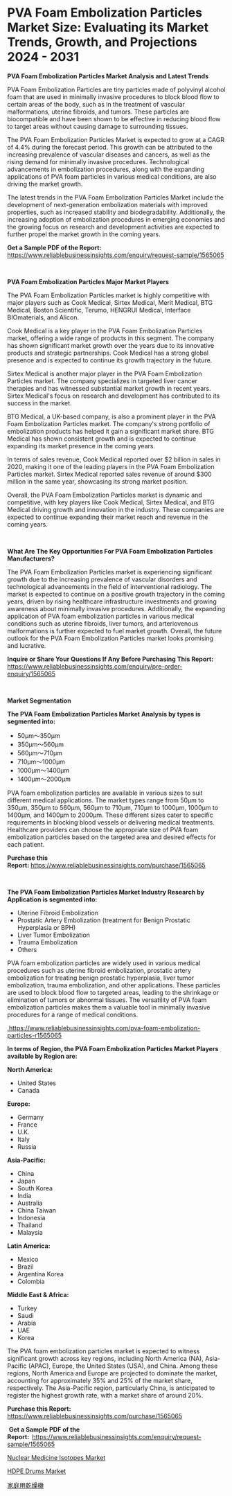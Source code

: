 <p><h1>PVA Foam Embolization Particles Market Size: Evaluating its Market Trends, Growth, and Projections 2024 - 2031</h1></p><p><strong>PVA Foam Embolization Particles Market Analysis and Latest Trends</strong></p>
<p><p>PVA Foam Embolization Particles are tiny particles made of polyvinyl alcohol foam that are used in minimally invasive procedures to block blood flow to certain areas of the body, such as in the treatment of vascular malformations, uterine fibroids, and tumors. These particles are biocompatible and have been shown to be effective in reducing blood flow to target areas without causing damage to surrounding tissues.</p><p>The PVA Foam Embolization Particles Market is expected to grow at a CAGR of 4.4% during the forecast period. This growth can be attributed to the increasing prevalence of vascular diseases and cancers, as well as the rising demand for minimally invasive procedures. Technological advancements in embolization procedures, along with the expanding applications of PVA foam particles in various medical conditions, are also driving the market growth.</p><p>The latest trends in the PVA Foam Embolization Particles Market include the development of next-generation embolization materials with improved properties, such as increased stability and biodegradability. Additionally, the increasing adoption of embolization procedures in emerging economies and the growing focus on research and development activities are expected to further propel the market growth in the coming years.</p></p>
<p><strong>Get a Sample PDF of the Report:&nbsp;</strong> <a href="https://www.reliablebusinessinsights.com/enquiry/request-sample/1565065">https://www.reliablebusinessinsights.com/enquiry/request-sample/1565065</a></p>
<p>&nbsp;</p>
<p><strong>PVA Foam Embolization Particles Major Market Players</strong></p>
<p><p>The PVA Foam Embolization Particles market is highly competitive with major players such as Cook Medical, Sirtex Medical, Merit Medical, BTG Medical, Boston Scientific, Terumo, HENGRUI Medical, Interface BIOmaterials, and Alicon.</p><p>Cook Medical is a key player in the PVA Foam Embolization Particles market, offering a wide range of products in this segment. The company has shown significant market growth over the years due to its innovative products and strategic partnerships. Cook Medical has a strong global presence and is expected to continue its growth trajectory in the future.</p><p>Sirtex Medical is another major player in the PVA Foam Embolization Particles market. The company specializes in targeted liver cancer therapies and has witnessed substantial market growth in recent years. Sirtex Medical's focus on research and development has contributed to its success in the market.</p><p>BTG Medical, a UK-based company, is also a prominent player in the PVA Foam Embolization Particles market. The company's strong portfolio of embolization products has helped it gain a significant market share. BTG Medical has shown consistent growth and is expected to continue expanding its market presence in the coming years.</p><p>In terms of sales revenue, Cook Medical reported over $2 billion in sales in 2020, making it one of the leading players in the PVA Foam Embolization Particles market. Sirtex Medical reported sales revenue of around $300 million in the same year, showcasing its strong market position.</p><p>Overall, the PVA Foam Embolization Particles market is dynamic and competitive, with key players like Cook Medical, Sirtex Medical, and BTG Medical driving growth and innovation in the industry. These companies are expected to continue expanding their market reach and revenue in the coming years.</p></p>
<p>&nbsp;</p>
<p><strong>What Are The Key Opportunities For PVA Foam Embolization Particles Manufacturers?</strong></p>
<p><p>The PVA Foam Embolization Particles market is experiencing significant growth due to the increasing prevalence of vascular disorders and technological advancements in the field of interventional radiology. The market is expected to continue on a positive growth trajectory in the coming years, driven by rising healthcare infrastructure investments and growing awareness about minimally invasive procedures. Additionally, the expanding application of PVA foam embolization particles in various medical conditions such as uterine fibroids, liver tumors, and arteriovenous malformations is further expected to fuel market growth. Overall, the future outlook for the PVA Foam Embolization Particles market looks promising and lucrative.</p></p>
<p><strong>Inquire or Share Your Questions If Any Before Purchasing This Report:</strong> <a href="https://www.reliablebusinessinsights.com/enquiry/pre-order-enquiry/1565065">https://www.reliablebusinessinsights.com/enquiry/pre-order-enquiry/1565065</a></p>
<p>&nbsp;</p>
<p><strong>Market Segmentation</strong></p>
<p><strong>The PVA Foam Embolization Particles Market Analysis by types is segmented into:</strong></p>
<p><ul><li>50μm～350μm</li><li>350μm～560μm</li><li>560μm～710μm</li><li>710μm～1000μm</li><li>1000μm～1400μm</li><li>1400μm～2000μm</li></ul></p>
<p><p>PVA foam embolization particles are available in various sizes to suit different medical applications. The market types range from 50μm to 350μm, 350μm to 560μm, 560μm to 710μm, 710μm to 1000μm, 1000μm to 1400μm, and 1400μm to 2000μm. These different sizes cater to specific requirements in blocking blood vessels or delivering medical treatments. Healthcare providers can choose the appropriate size of PVA foam embolization particles based on the targeted area and desired effects for each patient.</p></p>
<p><strong>Purchase this Report:&nbsp;</strong><a href="https://www.reliablebusinessinsights.com/purchase/1565065">https://www.reliablebusinessinsights.com/purchase/1565065</a></p>
<p>&nbsp;</p>
<p><strong>The PVA Foam Embolization Particles Market Industry Research by Application is segmented into:</strong></p>
<p><ul><li>Uterine Fibroid Embolization</li><li>Prostatic Artery Embolization (treatment for Benign Prostatic Hyperplasia or BPH)</li><li>Liver Tumor Embolization</li><li>Trauma Embolization</li><li>Others</li></ul></p>
<p><p>PVA foam embolization particles are widely used in various medical procedures such as uterine fibroid embolization, prostatic artery embolization for treating benign prostatic hyperplasia, liver tumor embolization, trauma embolization, and other applications. These particles are used to block blood flow to targeted areas, leading to the shrinkage or elimination of tumors or abnormal tissues. The versatility of PVA foam embolization particles makes them a valuable tool in minimally invasive procedures for a range of medical conditions.</p></p>
<p><a href="https://www.reliablebusinessinsights.com/pva-foam-embolization-particles-r1565065">&nbsp;https://www.reliablebusinessinsights.com/pva-foam-embolization-particles-r1565065</a></p>
<p><strong>In terms of Region, the PVA Foam Embolization Particles Market Players available by Region are:</strong></p>
<p>
    <p> <strong> North America: </strong>
        <ul>
            <li>United States</li>
            <li>Canada</li>
        </ul>
        </p> 
    <p> <strong> Europe: </strong>
        <ul>
            <li>Germany</li>
            <li>France</li>
            <li>U.K.</li>
            <li>Italy</li>
            <li>Russia</li>
        </ul>
        </p> 
    <p> <strong> Asia-Pacific: </strong>
        <ul>
            <li>China</li>
            <li>Japan</li>
            <li>South Korea</li>
            <li>India</li>
            <li>Australia</li>
            <li>China Taiwan</li>
            <li>Indonesia</li>
            <li>Thailand</li>
            <li>Malaysia</li>
        </ul>
        </p> 
    <p> <strong> Latin America: </strong>
        <ul>
            <li>Mexico</li>
            <li>Brazil</li>
            <li>Argentina Korea</li>
            <li>Colombia</li>
        </ul>
        </p> 
    <p> <strong> Middle East & Africa: </strong>
        <ul>
            <li>Turkey</li>
            <li>Saudi</li>
            <li>Arabia</li>
            <li>UAE</li>
            <li>Korea</li>
        </ul>
    </p>
    </p>
<p><p>The PVA foam embolization particles market is expected to witness significant growth across key regions, including North America (NA), Asia-Pacific (APAC), Europe, the United States (USA), and China. Among these regions, North America and Europe are projected to dominate the market, accounting for approximately 35% and 25% of the market share, respectively. The Asia-Pacific region, particularly China, is anticipated to register the highest growth rate, with a market share of around 20%.</p></p>
<p><strong>Purchase this Report: </strong><a href="https://www.reliablebusinessinsights.com/purchase/1565065">https://www.reliablebusinessinsights.com/purchase/1565065</a></p>
<p>&nbsp;<strong>Get a Sample PDF of the Report:&nbsp;&nbsp;</strong><a href="https://www.reliablebusinessinsights.com/enquiry/request-sample/1565065">https://www.reliablebusinessinsights.com/enquiry/request-sample/1565065</a></p>
<p><strong></strong></p>
<p><p><a href="https://github.com/pjcfca/Market-Research-Report-List-3/blob/main/nuclear-medicine-isotopes-market.md">Nuclear Medicine Isotopes Market</a></p><p><a href="https://github.com/johnbach50/Market-Research-Report-List-4/blob/main/hdpe-drums-market.md">HDPE Drums Market</a></p><p><a href="https://github.com/CarlieShields/Market-Research-Report-List-2/blob/main/8292260178771.md">家庭用乾燥機</a></p></p>
